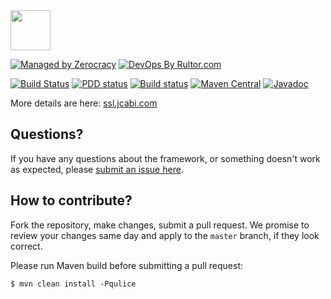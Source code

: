 <img src="http://img.jcabi.com/logo-square.png" width="64px" height="64px" />

[![Managed by Zerocracy](https://www.0crat.com/badge/C3RUBL5H9.svg)](https://www.0crat.com/p/C3RUBL5H9)
[![DevOps By Rultor.com](http://www.rultor.com/b/jcabi/jcabi-ssl-maven-plugin)](http://www.rultor.com/p/jcabi/jcabi-ssl-maven-plugin)

[![Build Status](https://travis-ci.org/jcabi/jcabi-ssl-maven-plugin.svg?branch=master)](https://travis-ci.org/jcabi/jcabi-ssl-maven-plugin)
[![PDD status](http://www.0pdd.com/svg?name=jcabi/jcabi-ssl-maven-plugin)](http://www.0pdd.com/p?name=jcabi/jcabi-ssl-maven-plugin)
[![Build status](https://ci.appveyor.com/api/projects/status/n4a958g4tt5009hk/branch/master?svg=true)](https://ci.appveyor.com/project/yegor256/jcabi-ssl-maven-plugin/branch/master)
[![Maven Central](https://maven-badges.herokuapp.com/maven-central/com.jcabi/jcabi-ssl-maven-plugin/badge.svg)](https://maven-badges.herokuapp.com/maven-central/com.jcabi/jcabi-ssl-maven-plugin)
[![Javadoc](https://javadoc.io/badge/com.jcabi/jcabi-ssl-maven-plugin.svg)](http://www.javadoc.io/doc/com.jcabi/jcabi-ssl-maven-plugin)

More details are here: [ssl.jcabi.com](http://ssl.jcabi.com/index.html)

## Questions?

If you have any questions about the framework, or something doesn't work as expected,
please [submit an issue here](https://github.com/jcabi/jcabi-ssl-maven-plugin/issues/new).

## How to contribute?

Fork the repository, make changes, submit a pull request.
We promise to review your changes same day and apply to
the `master` branch, if they look correct.

Please run Maven build before submitting a pull request:

```
$ mvn clean install -Pqulice
```
